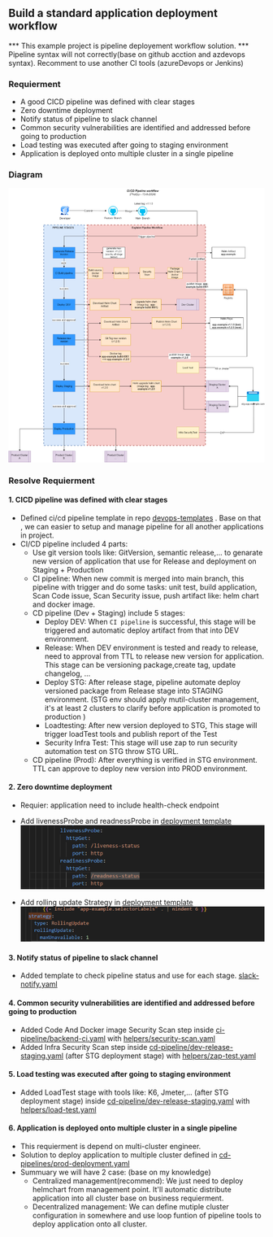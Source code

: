## Build a standard application deployment workflow
*** This example project is pipeline deployement workflow solution.
*** Pipeline syntax will not correctly(base on github acction and azdevops syntax). Recomment to use another CI tools (azureDevops or Jenkins)

### Requierment
- A good CICD pipeline was defined with clear stages
- Zero downtime deployment
- Notify status of pipeline to slack channel
- Common security vulnerabilities are identified and addressed before going to production
- Load testing was executed after going to staging environment
- Application is deployed onto multiple cluster in a single pipeline

### Diagram
![alt text](docs/images/pipeline.png)
### Resolve Requierment

#### 1. CICD pipeline was defined with clear stages

- Defined ci/cd pipeline template in repo [devops-templates](https://github.com/dos-example-project/devops-templates/tree/main) . Base on that , we can easier to setup and manage pipeline for all another applications in project.
- CI/CD pipeline included 4 parts:
    + Use git version tools like: GitVersion, semantic release,... to genarate new version of application that use for Release and deployment on Staging + Production
    + CI pipeline: When new commit is merged into main branch, this pipeline with trigger and do some tasks: unit test, build application, Scan Code issue, Scan Security issue, push artifact like: helm chart and docker image.
    + CD pipeline (Dev + Staging) include 5 stages: 
        * Deploy DEV: When `CI pipeline` is successful, this stage will be triggered and automatic deploy artifact from that into DEV environment.
        * Release: When DEV environment is tested and ready to release, need to approval from TTL to release new version for application. This stage can be versioning package,create tag, update changelog, ...
        * Deploy STG: After release stage, pipeline automate deploy versioned package from Release stage into STAGING environment. (STG env should apply mutil-cluster management, it's at least 2 clusters to clarify before application is promoted to production ) 
        * Loadtesting: After new version deployed to STG, This stage will trigger loadTest tools and publish report of the Test
        * Security Infra Test: This stage will use zap to run security automation test on STG throw STG URL.
    + CD pipeline (Prod): After everything is verified in STG environment. TTL can approve to deploy new version into PROD environment.

#### 2. Zero downtime deployment
- Requier: application need to include health-check endpoint
- Add livenessProbe and readnessProbe in [deployment template](https://github.com/dos-example-project/app-example/tree/main/helms/templates/deployment.yaml)
![alt text](docs/images/liveness-readness.png)

- Add rolling update Strategy in [deployment template](https://github.com/dos-example-project/app-example/tree/main/helms/templates/deployment.yaml)
![alt text](docs/images/strategy.png)


#### 3. Notify status of pipeline to slack channel

- Added template to check pipeline status and use for each stage.
    [slack-notify.yaml](https://github.com/dos-example-project/devops-templates/blob/main/helpers/slack-notify.yaml)


#### 4. Common security vulnerabilities are identified and addressed before going to production

- Added Code And Docker image Security Scan step inside [ci-pipeline/backend-ci.yaml](https://github.com/dos-example-project/devops-templates/blob/main/ci-pipelines/backend-ci.yaml) with [helpers/security-scan.yaml](https://github.com/dos-example-project/devops-templates/blob/main/helpers/security-scan.yaml)
- Added Infra Security Scan step inside [cd-pipeline/dev-release-staging.yaml](https://github.com/dos-example-project/devops-templates/blob/main/cd-pipelines/dev-release-staging.yaml) (after STG deployment stage) with [helpers/zap-test.yaml](https://github.com/dos-example-project/devops-templates/blob/main/helpers/zap-test.yaml)

#### 5. Load testing was executed after going to staging environment

- Added LoadTest stage with tools like: K6, Jmeter,... (after STG deployment stage) inside [cd-pipeline/dev-release-staging.yaml](https://github.com/dos-example-project/devops-templates/blob/main/cd-pipelines/dev-release-staging.yaml) with [helpers/load-test.yaml](https://github.com/dos-example-project/devops-templates/blob/main/helpers/load-test.yaml)

#### 6. Application is deployed onto multiple cluster in a single pipeline

- This requierment is depend on multi-cluster engineer.
- Solution to deploy application to multiple cluster defined in [cd-pipelines/prod-deployment.yaml](https://github.com/dos-example-project/devops-templates/blob/main/cd-pipelines/prod-deployment.yaml)
- Summuary we will have 2 case: (base on my knowledge)
    + Centralized management(recommend):  We just need to deploy helmchart from management point. It'll automatic distribute application into all cluster base on business requierment. 
    + Decentralized management: We can define mutiple cluster configuration in somewhere and use loop funtion of pipeline tools to deploy application onto all cluster.
